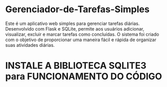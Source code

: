 # Gerenciador-de-Tarefas-Simples
Este é um aplicativo web simples para gerenciar tarefas diárias. Desenvolvido com Flask e SQLite, permite aos usuários adicionar, visualizar, excluir e marcar tarefas como concluídas. O sistema foi criado com o objetivo de proporcionar uma maneira fácil e rápida de organizar suas atividades diárias.

# INSTALE A BIBLIOTECA SQLITE3 para FUNCIONAMENTO DO CÓDIGO
